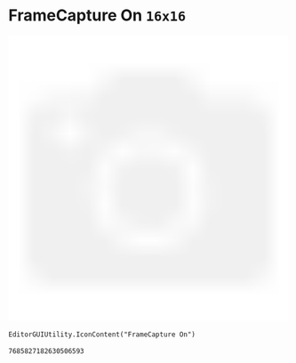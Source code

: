 # FrameCapture On `16x16`
<img src="/img/FrameCapture%20On.png" width=512 height=512>

``` CSharp
EditorGUIUtility.IconContent("FrameCapture On")
```
```
7685827182630506593
```
